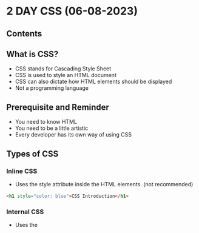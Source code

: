 # 2 DAY CSS (06-08-2023)

## Contents

## What is CSS?
- CSS stands for Cascading Style Sheet
- CSS is used to style an HTML document
- CSS can also dictate how HTML elements should be displayed
- Not a programming language

## Prerequisite and Reminder
- You need to know HTML
- You need to be a little artistic
- Every developer has its own way of using CSS

## Types of CSS
### Inline CSS
- Uses the style attribute inside the HTML elements. (not recommended)
```html
<h1 style="color: blue">CSS Introduction</h1>
```
### Internal CSS
- Uses the <style> element inside the <head> of the HTML page.
 ```html
<head>
  <style type="text/css">
    h1 {
        color: green;
    }
  </style>
</head>
<body>
  <h1>CSS Introduction</h1>
</body>
```
### External CSS
- Uses an external CSS file which is linked by the <link> element inside the <head> of the HTML page.
 #### HTML file
 ```html
 <head>
  <link rel="stylesheet" href="css/style.css">
</head>
 ```
 #### CSS file
 ```css
body {
   font-family: 'Lato', sans-serif;
}
 ```
 
## CSS Anatomy
> Knowing about CSS anatomy is important because it provides a structured understanding of the different components and terminology used in CSS. Understanding the roles and relationships between selectors, pseudo-?
> classes, declarations, property names, and property values helps in writing more efficient and targeted CSS code. It allows developers to style specific elements, apply different styles based on element states, and 
> control various aspects of element appearance and behavior.
 
 ![CSS Anatomy](images/cssanatomy3.png)
 
 | Term            | Description                                                     |
|-----------------|-----------------------------------------------------------------|
| Selector        | Specifies which HTML elements the CSS rules will be applied to.  |
| Pseudo Class    | Represents a specific state or condition of an element.          |
| Declaration     | Consists of a property name and value, separated by a colon.     |
| Property Name   | Identifies the specific CSS property to be modified.             |
| Property Value  | Specifies the desired value for the corresponding property.      |
 
 
## What is Targeting?

Targeting in CSS refers to the process of selecting specific HTML elements to apply styles or modify their behavior. It involves using selectors, pseudo-classes, and combinators to pinpoint the elements you want to target.

### Why Do We Need to Know Targeting?

Understanding targeting in CSS is crucial for effective web development and styling. Here are a few reasons why it is important to grasp this concept:

- **Selective Styling**: Targeting allows us to apply styles selectively to specific elements, enhancing the visual appearance of our web pages.

- **Modifying Behavior**: By targeting elements, we can modify their behavior through CSS rules, enabling interactivity and dynamic effects.

- **Efficient Styling**: Knowing how to target elements helps us write more efficient and concise CSS code, reducing redundancy and improving performance.

- **Maintainable Code**: Targeting allows for better organization and structure in our CSS code, making it easier to maintain and update styles.

- **Consistency**: By understanding targeting, we can ensure consistent styling across our web pages, creating a cohesive user experience.

### Targeting Methods

| Method       | Description                                                                                   |
|--------------|-----------------------------------------------------------------------------------------------|
| Selectors    | Selectors allow us to target elements based on their tag names, classes, IDs, or attributes. |
| Pseudo-classes | Pseudo-classes target elements based on specific states or conditions.                          |
| Combinators  | Combinators help select elements based on their relationship with other elements.              |
 
![CSS Box Model] (images/css box model.png)

 
 ### How to Comment
 ```css
 /* This is a comment */
 ```
 
 ### The Root Selector
 ```css
 * {
   font-size: 20px;
}
 ```
 ### Ways to set a color
 ```css
 /* Color Name */
 h1 {
   color: red;
}
/* Hexadecimal */
 h1 {
   color: #ff0000;
}
/* RGB */
 h1 {
   color: rgb(255, 255, 0);
}
```




